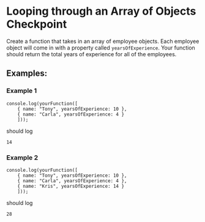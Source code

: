# Looping through an Array of Objects Checkpoint

Create a function that takes in an array of employee objects. Each employee object will come in with a property called `yearsOfExperience`.
Your function should return the total years of experience for all of the employees.

## Examples:

### Example 1

```
console.log(yourFunction([
    { name: "Tony", yearsOfExperience: 10 }, 
    { name: "Carla", yearsOfExperience: 4 }
    ]));
```

should log 

```
14
```

### Example 2

```
console.log(yourFunction([
    { name: "Tony", yearsOfExperience: 10 }, 
    { name: "Carla", yearsOfExperience: 4 },
    { name: "Kris", yearsOfExperience: 14 }
    ]));
```

should log


```
28
```


